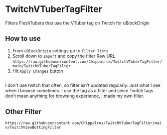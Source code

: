 # TwitchVTuberTagFilter
Filters FleshTubers that use the VTuber tag on Twitch for uBlockOrigin
## How to use
1) From ```uBlockOrigin``` settings go to ```Filter lists```  
2)  Scroll down to ```Import``` and copy the filter Raw URL  
```https://raw.githubusercontent.com/Chippalrus/TwitchVTuberTagFilter/main/TwitchVTuberTagFilter```
3) Hit ```Apply Changes``` button
## 
I don't use twitch that often, so filter isn't updated regularly. Just what I see when I browse sometimes.
I use the tag as a filter and since Twitch tags don't mean anything for browsing experience, I made my own filter.

## Other Filter
```https://raw.githubusercontent.com/Chippalrus/TwitchVTuberTagFilter/main/TwitchViewBottingFilter```
